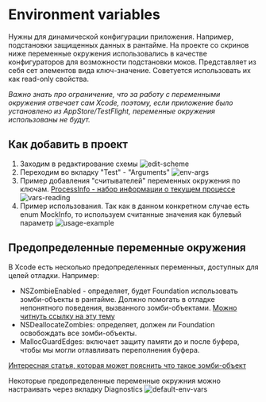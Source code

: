 # Environment variables

Нужны для динамической конфигурации приложения. Например, подстановки защищенных данных в рантайме. На проекте со скринов ниже переменные окружения использовались в качестве конфигураторов для возможности подстановки моков.
Представляет из себя сет элементов вида ключ-значение. Советуется использовать их как read-only свойства.

_Важно знать про ограничение, что за работу с переменными окружения отвечает сам Xcode, поэтому, если приложение было установлено из AppStore/TestFlight, переменные окружения использованы не будут._

## Как добавить в проект

1. Заходим в редактирование схемы
![edit-scheme](https://user-images.githubusercontent.com/41479045/165668509-30301882-cea9-47a3-8090-99f29a2dada6.png)
2. Переходим во вкладку "Test" - "Arguments"
![env-args](https://user-images.githubusercontent.com/41479045/165668830-7acc0e9e-4f72-4fd6-bbe9-af97c2d68029.png)
3. Пример добавления "считывателей" переменных окружения по ключам. [ProcessInfo - набор информации о текущем процессе](https://developer.apple.com/documentation/foundation/processinfo)
![vars-reading](https://user-images.githubusercontent.com/41479045/165668898-6540b174-4db9-4302-b946-c338dff00381.png)
4. Пример использования. Так как в данном конкретном случае есть enum MockInfo, то используем считанные значения как булевый параметр
![usage-example](https://user-images.githubusercontent.com/41479045/165668963-61057ba7-13b8-484a-b36a-16132506a6e7.png)


## Предопределенные переменные окружения
В Xcode есть несколько предопределенных переменных, доступных для целей отладки.
Например:
* NSZombieEnabled - определяет, будет Foundation использовать зомби-объекты в рантайме. Должно помогать в отладке непонятного поведения, вызванного зомби-объектами. [Можно читнуть ссылку на эту тему](https://gist.github.com/JeOam/e62c95a0b4c21974bcf6)
* NSDeallocateZombies: определяет, должен ли Foundation освобождать все зомби-объекты.
* MallocGuardEdges: включает защиту памяти до и после буфера, чтобы мы могли отлавливать переполнения буфера.

[Интересная статья, которая может пояснить что такое зомби-объект](https://habr.com/ru/company/hh/blog/546856/)

Некоторые предопределенные переменные окружния можно настраивать через вкладку Diagnostics
![default-env-vars](https://user-images.githubusercontent.com/41479045/165672941-20555722-7499-4da3-9358-5a4f590b1d4d.png)
